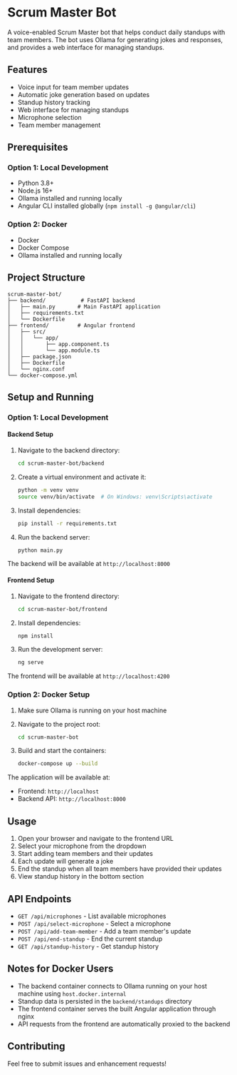 # Scrum Master Bot

A voice-enabled Scrum Master bot that helps conduct daily standups with team members. The bot uses Ollama for generating jokes and responses, and provides a web interface for managing standups.

## Features

- Voice input for team member updates
- Automatic joke generation based on updates
- Standup history tracking
- Web interface for managing standups
- Microphone selection
- Team member management

## Prerequisites

### Option 1: Local Development
- Python 3.8+
- Node.js 16+
- Ollama installed and running locally
- Angular CLI installed globally (`npm install -g @angular/cli`)

### Option 2: Docker
- Docker
- Docker Compose
- Ollama installed and running locally

## Project Structure

```
scrum-master-bot/
├── backend/           # FastAPI backend
│   ├── main.py       # Main FastAPI application
│   ├── requirements.txt
│   └── Dockerfile
├── frontend/         # Angular frontend
│   ├── src/
│   │   └── app/
│   │       ├── app.component.ts
│   │       └── app.module.ts
│   ├── package.json
│   ├── Dockerfile
│   └── nginx.conf
└── docker-compose.yml
```

## Setup and Running

### Option 1: Local Development

#### Backend Setup

1. Navigate to the backend directory:
   ```bash
   cd scrum-master-bot/backend
   ```

2. Create a virtual environment and activate it:
   ```bash
   python -m venv venv
   source venv/bin/activate  # On Windows: venv\Scripts\activate
   ```

3. Install dependencies:
   ```bash
   pip install -r requirements.txt
   ```

4. Run the backend server:
   ```bash
   python main.py
   ```

The backend will be available at `http://localhost:8000`

#### Frontend Setup

1. Navigate to the frontend directory:
   ```bash
   cd scrum-master-bot/frontend
   ```

2. Install dependencies:
   ```bash
   npm install
   ```

3. Run the development server:
   ```bash
   ng serve
   ```

The frontend will be available at `http://localhost:4200`

### Option 2: Docker Setup

1. Make sure Ollama is running on your host machine
2. Navigate to the project root:
   ```bash
   cd scrum-master-bot
   ```

3. Build and start the containers:
   ```bash
   docker-compose up --build
   ```

The application will be available at:
- Frontend: `http://localhost`
- Backend API: `http://localhost:8000`

## Usage

1. Open your browser and navigate to the frontend URL
2. Select your microphone from the dropdown
3. Start adding team members and their updates
4. Each update will generate a joke
5. End the standup when all team members have provided their updates
6. View standup history in the bottom section

## API Endpoints

- `GET /api/microphones` - List available microphones
- `POST /api/select-microphone` - Select a microphone
- `POST /api/add-team-member` - Add a team member's update
- `POST /api/end-standup` - End the current standup
- `GET /api/standup-history` - Get standup history

## Notes for Docker Users

- The backend container connects to Ollama running on your host machine using `host.docker.internal`
- Standup data is persisted in the `backend/standups` directory
- The frontend container serves the built Angular application through nginx
- API requests from the frontend are automatically proxied to the backend

## Contributing

Feel free to submit issues and enhancement requests! 